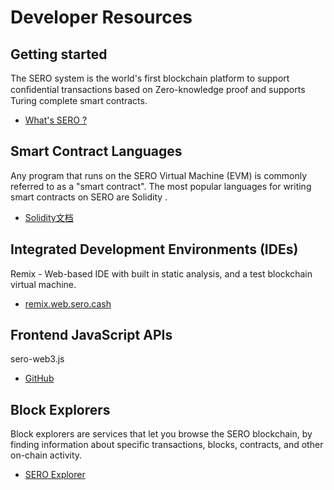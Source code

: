# Developer Resources

## Getting started

The SERO system is the world's first blockchain platform to support conﬁdential transactions based on Zero-knowledge proof and supports Turing complete smart contracts.

* [What's SERO ?](https://wiki.sero.cash/en/index.html?file=home-Home)


## Smart Contract Languages

Any program that runs on the SERO Virtual Machine (EVM) is commonly referred to as a "smart contract". The most popular languages for writing smart contracts on SERO are Solidity .

* [Solidity文档](https://solidity.readthedocs.io/en/v0.4.25/)


## Integrated Development Environments (IDEs)

Remix - Web-based IDE with built in static analysis, and a test blockchain virtual machine.

* [remix.web.sero.cash](http://remix.web.sero.cash)


## Frontend JavaScript APIs

sero-web3.js

* [GitHub](https://github.com/sero-cash/console)

## Block Explorers

Block explorers are services that let you browse the SERO blockchain, by finding information about specific transactions, blocks, contracts, and other on-chain activity.

* [SERO Explorer](https://explorer.sero.cash)